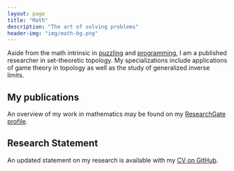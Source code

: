 ```yaml
---
layout: page
title: "Math"
description: "The art of solving problems"
header-img: "img/math-bg.png"
---
```


Aside from the math intrinsic in [puzzling](/puzzles/) and
[programming](/code/), I am a published researcher in
set-theoretic topology. My specializations include applications
of game theory in topology as well as the study of generalized
inverse limits.

## My publications

An overview of my work in mathematics may be found on my
[ResearchGate profile](https://www.researchgate.net/profile/Steven_Clontz).

## Research Statement

An updated statement on my research is available with my
[CV on GitHub](http://github.com/StevenClontz/cv).